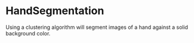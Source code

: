 # HandSegmentation
Using a clustering algorithm will segment images of a hand against a solid background color.
